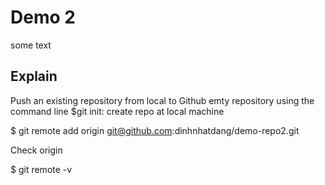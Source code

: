 # Demo 2

some text

## Explain

Push an existing repository from local to Github emty repository using the command line
$git init: create repo at local machine

$ git remote add origin git@github.com:dinhnhatdang/demo-repo2.git

Check origin

$ git remote -v
